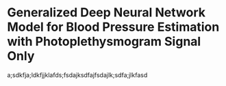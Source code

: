 # **Generalized Deep Neural Network Model for Blood Pressure Estimation with Photoplethysmogram Signal Only** 

a;sdkfja;ldkfjjklafds;fsdajksdfajfsdajlk;sdfa;jlkfasd
